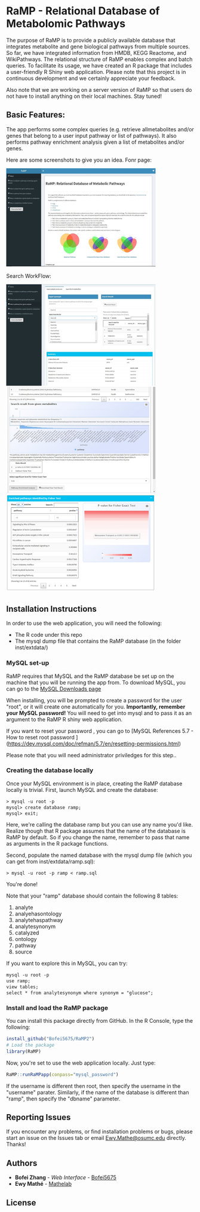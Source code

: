# RaMP - Relational Database of Metabolomic Pathways

The purpose of RaMP is to provide a publicly available database that integrates metabolite and gene biological pathways from multiple sources. So far, we have integrated information from HMDB, KEGG Reactome, and WikiPathways. The relational structure of RaMP enables complex and batch queries.  To facilitate its usage, we have created an R package that includes a user-friendly R Shiny web application.  Please note that this project is in continuous development and we certainly appreciate your feedback.  

Also note that we are working on a server version of RaMP so that users do not have to install anything on their local machines.  Stay tuned!

## Basic Features:
The app performs some complex queries (e.g. retrieve allmetabolites and/or genes that belong to a user input pathway or list of pathways).  It also performs pathway enrichment analysis given a list of metabolites and/or genes.

Here are some screenshots to give you an idea.
Fonr page:

<img src="img/Picture1.png" alt = "FrontPage" width="400"/>

Search WorkFlow:<br/>

<img src="img/Picture2.png" alt = "FrontPage" width="400"/>
<img src="img/Picture3.png" alt = "FrontPage" width="400"/>
<img src="img/Picture4.png" alt = "FrontPage" width="400"/>

## Installation Instructions
In order to use the web application, you will need the following:
* The R code under this repo
* The mysql dump file that contains the RaMP database (in the folder inst/extdata/)

### MySQL set-up
RaMP requires that MySQL and the RaMP database be set up on the machine that you will be running the app from.
To download MySQL, you can go to the [MySQL Downloads page](https://www.mysql.com/downloads/)

When installing, you will be prompted to create a password for the user "root", or it will create one automatically for you.  **Importantly, remember your MySQL password!**  You will need to get into mysql and to pass it as an argument to the RaMP R shiny web application.

If you want to reset your password , you can go to [MySQL References 5.7 - How to reset root password ] (https://dev.mysql.com/doc/refman/5.7/en/resetting-permissions.html)

Please note that you will need administrator priviledges for this step..

### Creating the database locally
Once your MySQL environment is in place, creating the RaMP database locally is trivial.
First, launch MySQL and create the database:
```
> mysql -u root -p
mysql> create database ramp;
mysql> exit;
```

Here, we're calling the database ramp but you can use any name you'd like.  Realize though that R package assumes that the name of the database is RaMP by default.  So if you change the name, remember to pass that name as arguments in the R package functions.

Second, populate the named database with the mysql dump file (which you can get from  inst/extdata/ramp.sql):
```
> mysql -u root -p ramp < ramp.sql
```

You're done!

Note that your "ramp" database should contain the following 8 tables:
1. analyte
1. analyehasontology
1. analytehaspathway
1. analytesynonym
1. catalyzed
1. ontology
1. pathway
1. source

If you want to explore this in MySQL, you can try:
```
mysql -u root -p
use ramp;
view tables;
select * from analytesynonym where synonym = "glucose";
```


### Install and load the RaMP package 
You can install this package directly from GitHub. In the R Console, type the following:
```R
install_github("Bofei5675/RaMP2")
# Load the package
library(RaMP)
```

Now, you're set to use the web application locally.  Just type:
```R
RaMP::runRaMPapp(conpass="mysql_password")
```

If the username is different then root, then specify the username in the "username" parater.  Similarly, if the name of the database is different than "ramp", then specify the "dbname" parameter.

## Reporting Issues
If you encounter any problems, or find installation problems or bugs, please start an issue on the Issues tab or email Ewy.Mathe@osumc.edu directly. Thanks!

## Authors
* **Bofei Zhang** - *Web Interface* - [Bofei5675](https://github.com/Bofei5675)
* **Ewy Mathé** - [Mathelab](https://github.com/MatheLab)
## License


